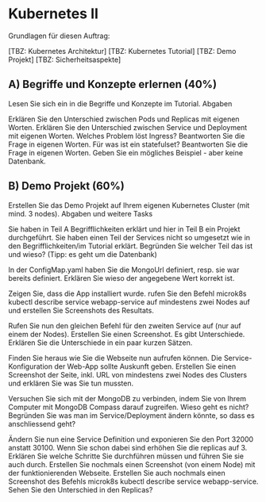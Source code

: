 # Kubernetes II

Grundlagen für diesen Auftrag:

[TBZ: Kubernetes Architektur]
[TBZ: Kubernetes Tutorial]
[TBZ: Demo Projekt]
[TBZ: Sicherheitsaspekte]


## A) Begriffe und Konzepte erlernen (40%)
Lesen Sie sich ein in die Begriffe und Konzepte im Tutorial.
Abgaben

Erklären Sie den Unterschied zwischen Pods und Replicas mit eigenen Worten.
Erklären Sie den Unterschied zwischen Service und Deployment mit eigenen Worten.
Welches Problem löst Ingress? Beantworten Sie die Frage in eigenen Worten.
Für was ist ein statefulset? Beantworten Sie die Frage in eigenen Worten. Geben Sie ein mögliches Beispiel - aber keine Datenbank.


## B) Demo Projekt (60%)
Erstellen Sie das Demo Projekt auf Ihrem eigenen Kubernetes Cluster (mit mind. 3 nodes).
Abgaben und weitere Tasks


Sie haben in Teil A Begrifflichkeiten erklärt und hier in Teil B ein Projekt durchgeführt. Sie haben einen Teil der Services nicht so umgesetzt wie in den Begrifflichkeiten/im Tutorial erklärt. Begründen Sie welcher Teil das ist und wieso? (Tipp: es geht um die Datenbank)


In der ConfigMap.yaml haben Sie die MongoUrl definiert, resp. sie war bereits definiert. Erklären Sie wieso der angegebene Wert korrekt ist.


Zeigen Sie, dass die App installiert wurde. rufen Sie den Befehl microk8s kubectl describe service webapp-service auf mindestens zwei Nodes auf und erstellen Sie Screenshots des Resultats.


Rufen Sie nun den gleichen Befehl für den zweiten Service auf (nur auf einem der Nodes). Erstellen Sie einen Screenshot. Es gibt Unterschiede. Erklären Sie die Unterschiede in ein paar kurzen Sätzen.


Finden Sie heraus wie Sie die Webseite nun aufrufen können. Die Service-Konfiguration der Web-App sollte Auskunft geben. Erstellen Sie einen Screenshot der Seite, inkl. URL von mindestens zwei Nodes des Clusters und erklären Sie was Sie tun mussten.


Versuchen Sie sich mit der MongoDB zu verbinden, indem Sie von Ihrem Computer mit MongoDB Compass darauf zugreifen. Wieso geht es nicht? Begründen Sie was man im Service/Deployment ändern könnte, so dass es anschliessend geht?


Ändern Sie nun eine Service Definition und exponieren Sie den Port 32000 anstatt 30100. Wenn Sie schon dabei sind erhöhen Sie die replicas auf 3. Erklären Sie welche Schritte Sie durchführen müssen und führen Sie sie auch durch. Erstellen Sie nochmals einen Screenshot (von einem Node) mit der funktionierenden Webseite. Erstellen Sie auch nochmals einen Screenshot des Befehls microk8s kubectl describe service webapp-service. Sehen Sie den Unterschied in den Replicas?
